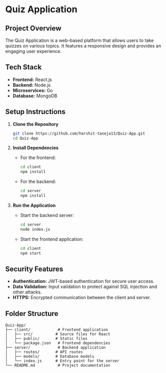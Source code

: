 # Quiz Application

## Project Overview
The Quiz Application is a web-based platform that allows users to take quizzes on various topics. It features a responsive design and provides an engaging user experience.

## Tech Stack
- **Frontend:** React.js
- **Backend:** Node.js
- **Microservices:** Go
- **Database:** MongoDB

## Setup Instructions
1. **Clone the Repository**
   ```bash
   git clone https://github.com/harshit-taneja13/Quiz-App.git
   cd Quiz-App
   ```

2. **Install Dependencies**
   - For the frontend:
     ```bash
     cd client
     npm install
     ```
   - For the backend:
     ```bash
     cd server
     npm install
     ```

3. **Run the Application**
   - Start the backend server:
     ```bash
     cd server
     node index.js
     ```
   - Start the frontend application:
     ```bash
     cd client
     npm start
     ```

## Security Features
- **Authentication:** JWT-based authentication for secure user access.
- **Data Validation:** Input validation to protect against SQL injection and other attacks.
- **HTTPS:** Encrypted communication between the client and server.

## Folder Structure
```
Quiz-App/
├── client/            # Frontend application
│   ├── src/          # Source files for React
│   ├── public/       # Static files
│   └── package.json   # Frontend dependencies
├── server/            # Backend application
│   ├── routes/       # API routes
│   ├── models/       # Database models
│   └── index.js      # Entry point for the server
└── README.md          # Project documentation
```